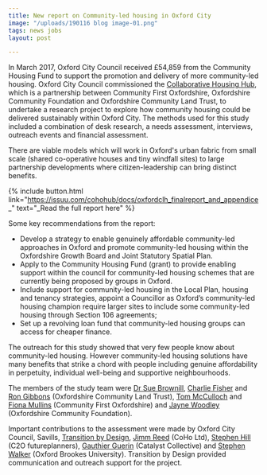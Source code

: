 ```yaml
---
title: New report on Community-led housing in Oxford City
image: "/uploads/190116 blog image-01.png"
tags: news jobs
layout: post

---
```

In March 2017, Oxford City Council received £54,859 from the Community Housing Fund to support the promotion and delivery of more community-led housing. Oxford City Council commissioned the [Collaborative Housing Hub](COLLABORATIVEHOUSING.ORG.UK), which is a partnership between Community First Oxfordshire, Oxfordshire Community Foundation and Oxfordshire Community Land Trust, to undertake a research project to explore how community housing could be delivered sustainably within Oxford City. The methods used for this study included a combination of desk research, a needs assessment, interviews, outreach events and financial assessment.

There are viable models which will work in Oxford's urban fabric from small scale (shared co-operative houses and tiny windfall sites) to large partnership developments where citizen-leadership can bring distinct benefits.

{% include button.html link="https://issuu.com/cohohub/docs/oxfordclh_finalreport_and_appendice_" text="_Read the full report here" %}

Some key recommendations from the report:

* Develop a strategy to enable genuinely affordable community-led approaches in Oxford and promote community-led housing within the Oxfordshire Growth Board and Joint Statutory Spatial Plan.
* Apply to the Community Housing Fund (grant) to provide enabling support within the council for community-led housing schemes that are currently being proposed by groups in Oxford.
* Include support for community-led housing in the Local Plan, housing and tenancy strategies, appoint a Councillor as Oxford’s community-led housing champion require larger sites to include some community-led housing through Section 106 agreements;
* Set up a revolving loan fund that community-led housing groups can access for cheaper finance.

The outreach for this study showed that very few people know about community-led housing. However community-led housing solutions have many benefits that strike a chord with people including genuine affordability in perpetuity, individual well-being and supportive neighbourhoods.

The members of the study team were [Dr Sue Brownill](https://www.brookes.ac.uk/templates/pages/staff.aspx?uid=p0070247), [Charlie Fisher](https://twitter.com/Fisher_Charlie) and [Ron Gibbons](https://www.linkedin.com/in/ron-gibbons-6361a311/) (Oxfordshire Community Land Trust), [Tom McCulloch](https://www.linkedin.com/in/tom-mcculloch-090a9061/) and [Fiona Mullins](https://www.linkedin.com/in/fiona-mullins-82b91a39/) (Community First Oxfordshire) and [Jayne Woodley](https://www.linkedin.com/in/jaynewoodley/?originalSubdomain=uk) (Oxfordshire Community Foundation).

Important contributions to the assessment were made by Oxford City Council, Savills, [Transition by Design](www.transitionbydesign.org), [Jimm Reed](https://www.linkedin.com/in/jimm-reed-4b782723/) (CoHo Ltd), [Stephen Hill](https://www.linkedin.com/in/stephenhillfutureplanning/) (C2O futureplanners), [Gauthier Guerin](https://www.linkedin.com/in/gauthier-guerin-6a0a667b/) (Catalyst Collective) and [Stephen Walker](https://www.linkedin.com/in/stephen-walker-95a23281/) (Oxford Brookes University). Transition by Design provided communication and outreach support for the project.